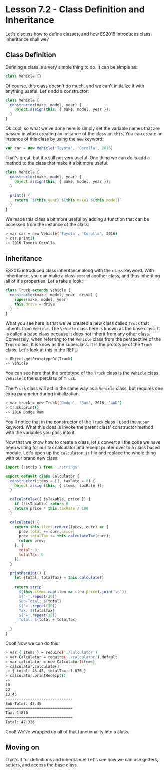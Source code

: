 # Lesson 7.2 - Class Definition and Inheritance

Let's discuss how to define classes, and how ES2015 introduces class inheritance
shall we?

## Class Definition

Defining a class is a very simple thing to do. It can be simple as:

```js
class Vehicle {}
```

Of course, this class doesn't do much, and we can't initialize it with anything
useful. Let's add a constructor:

```js
class Vehicle {
  constructor(make, model, year) {
    Object.assign(this, { make, model, year });
  }
}
```

Ok cool, so what we've done here is simply set the variable names that are
passed in when creating an instance of the class on `this`. You can create an
instance of this class by using the `new` keyword:

```js
var car = new Vehicle('Toyota', 'Corolla', 2016)
```

That's great, but it's still not very useful. One thing we can do is add a
method to the class that make it a bit more useful:

```js
class Vehicle {
  constructor(make, model, year) {
    Object.assign(this, { make, model, year });
  }

  print() {
    return `${this.year} ${this.make} ${this.model}`
  }
}
```

We made this class a bit more useful by adding a function that can be accessed
from the instance of the class:

```bash
> var car = new Vehicle('Toyota', 'Corolla', 2016)
> car.print()
-> 2016 Toyota Corolla
```

## Inheritance

ES2015 introduced class inheritance along with the `class` keyword.
With inheritance, you can make a class `extend` another class, and thus
inheriting all of it's properties. Let's take a look:

```js
class Truck extends Vehicle {
  constructor(make, model, year, drive) {
    super(make, model, year)
    this.drive = drive
  }
}
```

What you see here is that we've created a new class called `Truck` that inherits
from `Vehicle`. The `Vehicle` class here is known as the base class. It is called
a base class because it does not inherit from any other class. Conversely, when
referring to the `Vehicle` class from the perspective of the `Truck` class, it
is know as the superclass. It is the prototype of the `Truck` class. Let's look
at this in the REPL:

```bash
> Object.getPrototypeOf(Truck)
-> Vehicle
```

You can see here that the prototype of the `Truck` class is the `Vehicle` class.
`Vehicle` is the superclass of `Truck`. 

The `Truck` class will act in the same way as a `Vehicle` class, but requires
one extra parameter during initialization.

```bash
> var truck = new Truck('Dodge', 'Ram', 2016, '4WD')
> truck.print()
-> 2016 Dodge Ram
```

You'll notice that in the constructor of the `Truck` class I used the `super` 
keyword. What this does is invoke the parent class' constructor method with the 
variables you pass into it.

Now that we know how to create a class, let's convert all the code we have
been writing for our tax calculator and receipt printer over to a class
based module. Let's open up the `calculator.js` file and replace the whole
thing with our brand new class:

```js
import { strip } from './strings'

export default class Calculator {
  constructor(items = [], taxRate = 8) {
    Object.assign(this, { items, taxRate });
  }

  calculateTax({ isTaxable, price }) {
    if (!isTaxable) return 0
    return price * this.taxRate / 100
  }

  calculate() {
    return this.items.reduce((prev, curr) => {
      prev.total += curr.price;
      prev.totalTax += this.calculateTax(curr);
      return prev;
    }, {
      total: 0,
      totalTax: 0
    });
  }

  printReceipt() {
    let {total, totalTax} = this.calculate()

    return strip`
      ${this.items.map(item => item.price).join('\n')}
      ${'-'.repeat(30)}
      Sub-Total: ${total}
      ${'='.repeat(30)}
      Tax: ${totalTax}
      ${'='.repeat(30)}
      Total: ${total + totalTax}
    `
  }
}
```

Cool! Now we can do this:

```bash
> var { items } = require('./calculator')
> var Calculator = require('./calculator').default
> var calculator = new Calculator(items)
> calculator.calculate()
-> { total: 45.45, totalTax: 1.876 }
> calculator.printReceipt()
->
10
22
13.45
------------------------------
Sub-Total: 45.45
==============================
Tax: 1.876
==============================
Total: 47.326
```

Cool! We've wrapped up all of that functionality into a class.

## Moving on
That's it for definitions and inheritance! Let's see how we can use getters,
setters, and access the base class.
